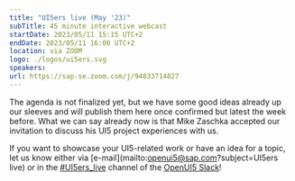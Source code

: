 ```yaml
---
title: "UI5ers live (May '23)"
subTitle: 45 minute interactive webcast
startDate: 2023/05/11 15:15 UTC+2
endDate: 2023/05/11 16:00 UTC+2
location: via ZOOM
logo: ./logos/ui5ers.svg
speakers:
url: https://sap-se.zoom.com/j/94833714827
---
```

The agenda is not finalized yet, but we have some good ideas already up our sleeves and will publish them here once confirmed but latest the week before. 
What we can say already now is that Mike Zaschka accepted our invitation to discuss his UI5 project experiences with us.

If you want to showcase your UI5-related work or have an idea for a topic, let us know either via [e-mail](mailto:openui5@sap.com?subject=UI5ers live) or in the 
[#UI5ers_live](https://openui5.slack.com/archives/C01CP60AAN7) channel of the [OpenUI5 Slack](https://ui5-slack-invite.cfapps.eu10.hana.ondemand.com/)!
